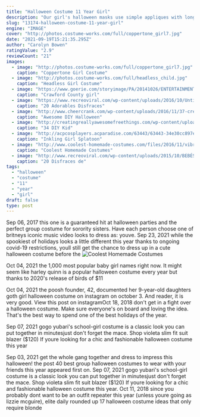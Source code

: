 ```yaml
---
title: "Halloween Costume 11 Year Girl"
description: "Our girl's halloween masks use simple appliques with long lasting adhesive to add bling and mystery to your eyes. You'll be able to keep the mystery going throughout your trick or treat adventures! fake hair for halloween can liven up any costume! girl's halloween wigs can make your costume"
slug: "13174-halloween-costume-11-year-girl"
engine: "IMAGE"
cover: "http://photos.costume-works.com/full/coppertone_girl7.jpg"
date: "2021-09-19T15:21:35.295Z"
author: "Carolyn Bowen"
ratingValue: "2.9"
reviewCount: "21"
images:
  - image: "http://photos.costume-works.com/full/coppertone_girl7.jpg"
    caption: "Coppertone Girl Costume"
  - image: "http://photos.costume-works.com/full/headless_child.jpg"
    caption: "Headless Girl Costume"
  - image: "https://www.goerie.com/storyimage/PA/20141026/ENTERTAINMENT/610196198/AR/0/AR-610196198.jpg"
    caption: "Crawford County girl"
  - image: "https://www.recreoviral.com/wp-content/uploads/2016/10/Untitled-1-1.jpg"
    caption: "20 Adorables Disfraces"
  - image: "http://www.cheercrank.com/wp-content/uploads/2016/11/37-creative-homemade-halloween-costume.jpg"
    caption: "Awesome DIY Halloween"
  - image: "http://creatingreallyawesomefreethings.com/wp-content/uploads/2012/05/il_570xN.2657555281.jpg"
    caption: "34 DIY Kid"
  - image: "http://acpcosplayers.acparadise.com/63443/63443-34e30cc897e0f53adb647c6424e43054.jpg"
    caption: "Inkling Girl Splatoon"
  - image: "http://www.coolest-homemade-costumes.com/files/2016/11/vibrant-african-elephant-costume-155046.jpg"
    caption: "Coolest Homemade Costumes"
  - image: "http://www.recreoviral.com/wp-content/uploads/2015/10/BEBÉS-HALLOWEEN-13.jpg"
    caption: "20 Disfraces de"
tags:
  - "halloween"
  - "costume"
  - "11"
  - "year"
  - "girl"
draft: false
type: post
---
```


Sep 06, 2017 this one is a guaranteed hit at halloween parties and the perfect group costume for sorority sisters. Have each person choose one of britneys iconic music video looks to dress as: youve. Sep 23, 2021 while the spookiest of holidays looks a little different this year thanks to ongoing covid-19 restrictions, youll still get the chance to dress up in a cute halloween costume before the
![Coolest Homemade Costumes](http://www.coolest-homemade-costumes.com/files/2016/11/vibrant-african-elephant-costume-155046.jpg "Coolest Homemade Costumes")

Oct 04, 2021 the 1,000 most popular baby girl names right now.  It might seem like harley quinn is a popular halloween costume every year  but thanks to 2020&#39;s release of birds of $11
<!--inArticleAds-->

<!--galleryOne-->

Oct 04, 2021 the poosh founder, 42, documented her 9-year-old daughters goth girl halloween costume on instagram on october 3. And reader, it is very good. View this post on instagramOct 18, 2018 don't get in a fight over a halloween costume. Make sure everyone's on board and loving the idea. That's the best way to spend one of the best holidays of the year.
<!--inArticleAds-->

<!--galleryTwo-->

Sep 07, 2021 gogo yubari's school-girl costume is a classic look you can put together in minutesjust don't forget the mace. Shop violeta slim fit suit blazer ($120)  If youre looking for a chic and fashionable halloween costume this year
<!--galleryThree-->

Sep 03, 2021 get the whole gang together and dress to impress this halloween! the post 40 best group halloween costumes to wear with your friends this year appeared first on. Sep 07, 2021 gogo yubari's school-girl costume is a classic look you can put together in minutesjust don't forget the mace. Shop violeta slim fit suit blazer ($120)  If youre looking for a chic and fashionable halloween costume this year. Oct 11, 2018 since you probably dont want to be an outfit repeater this year (unless youre going as lizzie mcguire), elite daily rounded up 17 halloween costume ideas that only require blonde